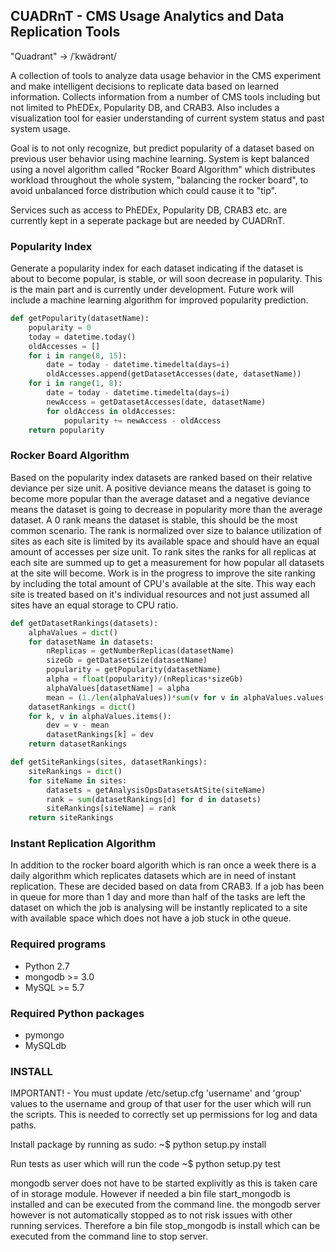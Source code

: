 ## CUADRnT - CMS Usage Analytics and Data Replication Tools
"Quadrant" -> /ˈkwädrənt/

A collection of tools to analyze data usage behavior in the CMS experiment and make intelligent decisions to replicate data based on learned information. Collects information from a number of CMS tools including but not limited to PhEDEx, Popularity DB, and CRAB3. Also includes a visualization tool for easier understanding of current system status and past system usage.

Goal is to not only recognize, but predict popularity of a dataset based on previous user behavior using machine learning. System is kept balanced using a novel algorithm called "Rocker Board Algorithm" which distributes workload throughout the whole system, "balancing the rocker board", to avoid unbalanced force distribution which could cause it to "tip".

Services such as access to PhEDEx, Popularity DB, CRAB3 etc. are currently kept in a seperate package but are needed by CUADRnT.

### Popularity Index
Generate a popularity index for each dataset indicating if the dataset is about to become popular, is stable, or will soon decrease in popularity. This is the main part and is currently under development. Future work will include a machine learning algorithm for improved popularity prediction.

```python
def getPopularity(datasetName):
    popularity = 0
    today = datetime.today()
    oldAccesses = []
    for i in range(8, 15):
        date = today - datetime.timedelta(days=i)
        oldAccesses.append(getDatasetAccesses(date, datasetName))
    for i in range(1, 8):
        date = today - datetime.timedelta(days=i)
        newAccess = getDatasetAccesses(date, datasetName)
        for oldAccess in oldAccesses:
            popularity += newAccess - oldAccess
    return popularity
```

### Rocker Board Algorithm
Based on the popularity index datasets are ranked based on their relative deviance per size unit. A positive deviance means the dataset is going to become more popular than the average dataset and a negative deviance means the dataset is going to decrease in popularity more than the average dataset. A 0 rank means the dataset is stable, this should be the most common scenario. The rank is normalized over size to balance utilization of sites as each site is limited by its available space and should have an equal amount of accesses per size unit. To rank sites the ranks for all replicas at each site are summed up to get a measurement for how popular all datasets at the site will become. Work is in the progress to improve the site ranking by including the total amount of CPU's available at the site. This way each site is treated based on it's individual resources and not just assumed all sites have an equal storage to CPU ratio.

```python
def getDatasetRankings(datasets):
    alphaValues = dict()
    for datasetName in datasets:
        nReplicas = getNumberReplicas(datasetName)
        sizeGb = getDatasetSize(datasetName)
        popularity = getPopularity(datasetName)
        alpha = float(popularity)/(nReplicas*sizeGb)
        alphaValues[datasetName] = alpha
        mean = (1./len(alphaValues))*sum(v for v in alphaValues.values())
    datasetRankings = dict()
    for k, v in alphaValues.items():
        dev = v - mean
        datasetRankings[k] = dev
    return datasetRankings
```

```python
def getSiteRankings(sites, datasetRankings):
    siteRankings = dict()
    for siteName in sites:
        datasets = getAnalysisOpsDatasetsAtSite(siteName)
        rank = sum(datasetRankings[d] for d in datasets)
        siteRankings[siteName] = rank
    return siteRankings
```

### Instant Replication Algorithm
In addition to the rocker board algorith which is ran once a week there is a daily algorithm which replicates datasets which are in need of instant replication. These are decided based on data from CRAB3. If a job has been in queue for more than 1 day and more than half of the tasks are left the dataset on which the job is analysing will be instantly replicated to a site with available space which does not have a job stuck in othe queue.

### Required programs

* Python 2.7
* mongodb >= 3.0
* MySQL >= 5.7

### Required Python packages
* pymongo
* MySQLdb

### INSTALL
IMPORTANT! - You must update /etc/setup.cfg 'username' and 'group' values to the username and group of that user for the user which will run the scripts. This is needed to correctly set up permissions for log and data paths.

Install package by running as sudo:
~$ python setup.py install

Run tests as user which will run the code
~$ python setup.py test

mongodb server does not have to be started explivitly as this is taken care of in storage module. However if needed a bin file start_mongodb is installed and can be executed from the command line.
the mongodb server however is not automatically stopped as to not risk issues with other running services. Therefore a bin file stop_mongodb is install which can be executed from the command line to stop server.
